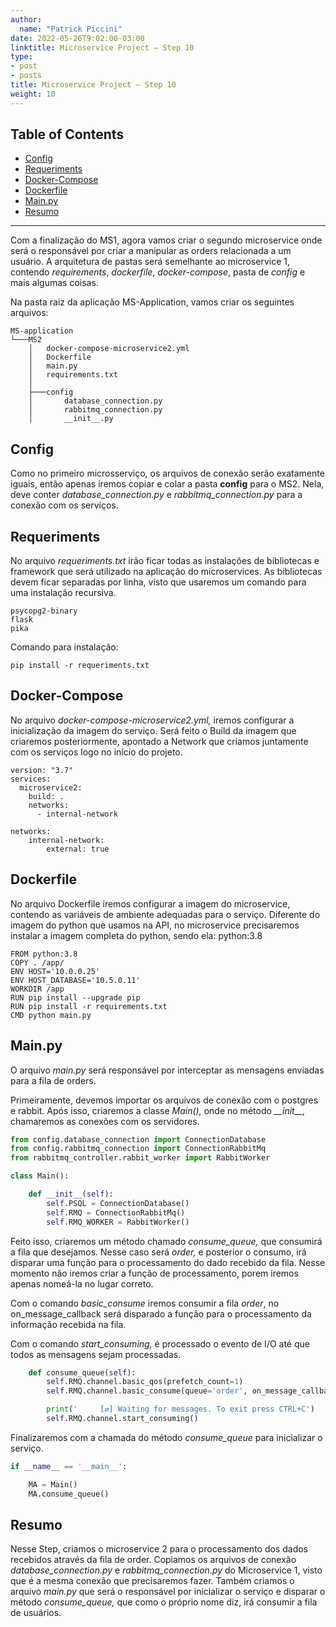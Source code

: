 ```yaml
---
author:
  name: "Patrick Piccini"
date: 2022-05-26T9:02:00-03:00
linktitle: Microservice Project – Step 10
type:
- post
- posts
title: Microservice Project – Step 10
weight: 10
---
```

## Table of Contents
- [Config](#config)
- [Requeriments](#requeriments)
- [Docker-Compose](#docker-compose)
- [Dockerfile](#dockerfile)
- [Main.py](#mainpy)
- [Resumo](#resumo)
---

Com a finalização do MS1, agora vamos criar o segundo microservice onde será o responsável por criar a manipular as orders relacionada a um usuário. A arquitetura de pastas será semelhante ao microservice 1, contendo _requirements_, _dockerfile_, _docker-compose_, pasta de _config_ e mais algumas coisas.

Na pasta raiz da aplicação MS-Application, vamos criar os seguintes arquivos:

~~~ Estrutura
MS-application
└───MS2
    │   docker-compose-microservice2.yml
    │   Dockerfile
    │   main.py
    │   requirements.txt
    │
    ├───config
    │       database_connection.py
    │       rabbitmq_connection.py
    │       __init__.py
~~~

## Config

Como no primeiro microsserviço, os arquivos de conexão serão exatamente iguais, então apenas iremos copiar e colar a pasta **config** para o MS2. Nela, deve conter _database\_connection.py_ e _rabbitmq\_connection.py_ para a conexão com os serviços.

## Requeriments

No arquivo _requeriments.txt_ irão ficar todas as instalações de bibliotecas e framework que será utilizado na aplicação do microservices. As bibliotecas devem ficar separadas por linha, visto que usaremos um comando para uma instalação recursiva.

~~~ requirements
psycopg2-binary
flask
pika
~~~
Comando para instalação:
~~~ shell
pip install -r requeriments.txt
~~~

## Docker-Compose

No arquivo _docker-compose-microservice2.yml,_ iremos configurar a inicialização da imagem do serviço. Será feito o Build da imagem que criaremos posteriormente, apontado a Network que criamos juntamente com os serviços logo no início do projeto.

~~~ docker
version: "3.7"
services:
  microservice2:
    build: .
    networks:
      - internal-network

networks:
    internal-network:
        external: true
~~~

## Dockerfile

No arquivo Dockerfile iremos configurar a imagem do microservice, contendo as variáveis de ambiente adequadas para o serviço. Diferente do imagem do python que usamos na API, no microservice precisaremos instalar a imagem completa do python, sendo ela: python:3.8

~~~ docker
FROM python:3.8
COPY . /app/
ENV HOST='10.0.0.25'
ENV HOST_DATABASE='10.5.0.11'
WORKDIR /app
RUN pip install --upgrade pip
RUN pip install -r requirements.txt
CMD python main.py
~~~

## **Main**.py

O arquivo _main.py_ será responsável por interceptar as mensagens enviadas para a fila de orders.

Primeiramente, devemos importar os arquivos de conexão com o postgres e rabbit. Após isso, criaremos a classe _Main(),_ onde no método _\_\_init\_\_,_ chamaremos as conexões com os servidores.

~~~ python
from config.database_connection import ConnectionDatabase
from config.rabbitmq_connection import ConnectionRabbitMq
from rabbitmq_controller.rabbit_worker import RabbitWorker

class Main():

    def __init__(self):
        self.PSQL = ConnectionDatabase()
        self.RMQ = ConnectionRabbitMq()
        self.RMQ_WORKER = RabbitWorker()
~~~

Feito isso, criaremos um método chamado _consume\_queue,_ que consumirá a fila que desejamos. Nesse caso será _order,_ e posterior o consumo, irá disparar uma função para o processamento do dado recebido da fila. Nesse momento não iremos criar a função de processamento, porem iremos apenas nomeá-la no lugar correto.

Com o comando _basic\_consume_ iremos consumir a fila _order_, no on\_message\_callback será disparado a função para o processamento da informação recebida na fila.

Com o comando _start\_consuming,_ é processado o evento de I/O até que todos as mensagens sejam processadas.

~~~ python
    def consume_queue(self):
        self.RMQ.channel.basic_qos(prefetch_count=1)
        self.RMQ.channel.basic_consume(queue='order', on_message_callback=self.RMQ_WORKER.callback)

        print('     [⇄] Waiting for messages. To exit press CTRL+C')
        self.RMQ.channel.start_consuming()
~~~

Finalizaremos com a chamada do método _consume\_queue_ para inicializar o serviço.

~~~ python
if __name__ == '__main__':

    MA = Main()
    MA.consume_queue()
~~~

## Resumo

Nesse Step, criamos o microservice 2 para o processamento dos dados recebidos através da fila de order. Copiamos os arquivos de conexão _database\_connection.py_ e _rabbitmq\_connection.py_ do Microservice 1, visto que é a mesma conexão que precisaremos fazer. Também criamos o arquivo _main.py_ que será o responsável por inicializar o serviço e disparar o método _consume\_queue,_ que como o próprio nome diz, irá consumir a fila de usuários.